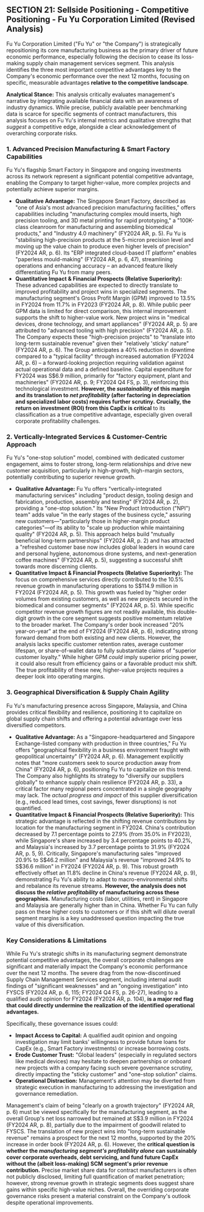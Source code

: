 ## SECTION 21: Sellside Positioning - Competitive Positioning - Fu Yu Corporation Limited (Revised Analysis)

Fu Yu Corporation Limited ("Fu Yu" or "the Company") is strategically repositioning its core manufacturing business as the primary driver of future economic performance, especially following the decision to cease its loss-making supply chain management services segment. This analysis identifies the three most important competitive advantages key to the Company's economic performance over the next 12 months, focusing on specific, measurable advantages **relative to the competitive landscape**.

**Analytical Stance:** This analysis critically evaluates management's narrative by integrating available financial data with an awareness of industry dynamics. While precise, publicly available peer benchmarking data is scarce for specific segments of contract manufacturers, this analysis focuses on Fu Yu's internal metrics and qualitative strengths that *suggest* a competitive edge, alongside a clear acknowledgement of overarching corporate risks.

### 1. Advanced Precision Manufacturing & Smart Factory Capabilities

Fu Yu's flagship Smart Factory in Singapore and ongoing investments across its network represent a significant potential competitive advantage, enabling the Company to target higher-value, more complex projects and potentially achieve superior margins.

*   **Qualitative Advantage:** The Singapore Smart Factory, described as "one of Asia's most advanced precision manufacturing facilities," offers capabilities including "manufacturing complex mould inserts, high precision tooling, and 3D metal printing for rapid prototyping," a "100K-class cleanroom for manufacturing and assembling biomedical products," and "Industry 4.0 machinery" (FY2024 AR, p. 5). Fu Yu is "stabilising high-precision products at the 5-micron precision level and moving up the value chain to produce even higher levels of precision" (FY2024 AR, p. 6). Its "ERP integrated cloud-based IT platform" enables "paperless mould-making" (FY2024 AR, p. 6, 47), streamlining operations and enhancing accuracy – an advanced feature likely differentiating Fu Yu from many peers.
*   **Quantitative Impact & Financial Prospects (Relative Superiority):** These advanced capabilities are expected to directly translate to improved profitability and project wins in specialized segments. The manufacturing segment's Gross Profit Margin (GPM) improved to 13.5% in FY2024 from 11.7% in FY2023 (FY2024 AR, p. 8). While public peer GPM data is limited for direct comparison, this internal improvement supports the shift to higher-value work. New project wins in "medical devices, drone technology, and smart appliances" (FY2024 AR, p. 5) are attributed to "advanced tooling with high precision" (FY2024 AR, p. 5). The Company expects these "high-precision projects" to "translate into long-term sustainable revenue" given their "relatively 'sticky' nature" (FY2024 AR, p. 6). The Group anticipates a 40% reduction in downtime compared to a "typical facility" through increased automation (FY2024 AR, p. 6) – a forward-looking projection requiring validation against actual operational data and a defined baseline. Capital expenditure for FY2024 was S$6.9 million, primarily for "factory equipment, plant and machineries" (FY2024 AR, p. 9; FY2024 Q4 FS, p. 3), reinforcing this technological investment. **However, the *sustainability* of this margin and its translation to *net profitability* (after factoring in depreciation and specialized labor costs) requires further scrutiny.** **Crucially, the return on investment (ROI) from this CapEx is critical** to its classification as a true competitive advantage, especially given overall corporate profitability challenges.

### 2. Vertically-Integrated Services & Customer-Centric Approach

Fu Yu's "one-stop solution" model, combined with dedicated customer engagement, aims to foster strong, long-term relationships and drive new customer acquisition, particularly in high-growth, high-margin sectors, potentially contributing to superior revenue growth.

*   **Qualitative Advantage:** Fu Yu offers "vertically-integrated manufacturing services" including "product design, tooling design and fabrication, production, assembly and testing" (FY2024 AR, p. 2), providing a "one-stop solution." Its "New Product Introduction ("NPI") team" adds value "in the early stages of the business cycle," assuring new customers—"particularly those in higher-margin product categories"—of its ability to "scale up production while maintaining quality" (FY2024 AR, p. 5). This approach helps build "mutually beneficial long-term partnerships" (FY2024 AR, p. 2) and has attracted a "refreshed customer base now includes global leaders in wound care and personal hygiene, autonomous drone systems, and next-generation coffee machines" (FY2024 AR, p. 5), suggesting a successful shift towards more discerning clients.
*   **Quantitative Impact & Financial Prospects (Relative Superiority):** The focus on comprehensive services directly contributed to the 10.5% revenue growth in manufacturing operations to S$114.9 million in FY2024 (FY2024 AR, p. 5). This growth was fueled by "higher order volumes from existing customers, as well as new projects secured in the biomedical and consumer segments" (FY2024 AR, p. 5). While specific competitor revenue growth figures are not readily available, this double-digit growth in the core segment suggests positive momentum relative to the broader market. The Company's order book increased "20% year-on-year" at the end of FY2024 (FY2024 AR, p. 6), indicating strong forward demand from both existing and new clients. However, the analysis lacks specific customer retention rates, average customer lifespan, or share-of-wallet data to fully substantiate claims of "superior customer loyalty." While higher GPM *could* imply superior pricing power, it could also result from efficiency gains or a favorable product mix shift. The true profitability of these new, higher-value projects requires a deeper look into operating margins.

### 3. Geographical Diversification & Supply Chain Agility

Fu Yu's manufacturing presence across Singapore, Malaysia, and China provides critical flexibility and resilience, positioning it to capitalize on global supply chain shifts and offering a potential advantage over less diversified competitors.

*   **Qualitative Advantage:** As a "Singapore-headquartered and Singapore Exchange-listed company with production in three countries," Fu Yu offers "geographical flexibility in a business environment fraught with geopolitical uncertainty" (FY2024 AR, p. 6). Management explicitly notes that "more customers seek to source production away from China" (FY2024 AR, p. 6), positioning Fu Yu to capitalize on this trend. The Company also highlights its strategy to "diversify our suppliers globally" to enhance supply chain resilience (FY2024 AR, p. 33), a critical factor many regional peers concentrated in a single geography may lack. The *actual progress and impact* of this supplier diversification (e.g., reduced lead times, cost savings, fewer disruptions) is not quantified.
*   **Quantitative Impact & Financial Prospects (Relative Superiority):** This strategic advantage is reflected in the shifting revenue contributions by location for the manufacturing segment in FY2024. China's contribution decreased by 7.1 percentage points to 27.9% (from 35.0% in FY2023), while Singapore's share increased by 3.4 percentage points to 40.2%, and Malaysia's increased by 3.7 percentage points to 31.9% (FY2024 AR, p. 5, 9). Critically, Singapore's manufacturing sales "improved 20.9% to S$46.2 million" and Malaysia's revenue "improved 24.9% to S$36.6 million" in FY2024 (FY2024 AR, p. 9). This robust growth effectively offset an 11.8% decline in China's revenue (FY2024 AR, p. 9), demonstrating Fu Yu's ability to adapt to macro-environmental shifts and rebalance its revenue streams. **However, the analysis does not discuss the *relative profitability* of manufacturing across these geographies.** Manufacturing costs (labor, utilities, rent) in Singapore and Malaysia are generally higher than in China. Whether Fu Yu can fully pass on these higher costs to customers or if this shift will dilute overall segment margins is a key unaddressed question impacting the true value of this diversification.

### Key Considerations & Limitations

While Fu Yu's strategic shifts in its manufacturing segment demonstrate potential competitive advantages, the overall corporate challenges are significant and materially impact the Company's economic performance over the next 12 months. The severe drag from the now-discontinued Supply Chain Management Services segment, including internal audit findings of "significant weaknesses" and an "ongoing investigation" into FYSCS (FY2024 AR, p. 6, 115; FY2024 Q4 FS, p. 26-27), leading to a qualified audit opinion for FY2024 (FY2024 AR, p. 104), **is a major red flag that could directly undermine the realization of the identified operational advantages.**

Specifically, these governance issues could:
*   **Impact Access to Capital:** A qualified audit opinion and ongoing investigation may limit banks' willingness to provide future loans for CapEx (e.g., Smart Factory investments) or increase borrowing costs.
*   **Erode Customer Trust:** "Global leaders" (especially in regulated sectors like medical devices) may hesitate to deepen partnerships or onboard new projects with a company facing such severe governance scrutiny, directly impacting the "sticky customer" and "one-stop solution" claims.
*   **Operational Distraction:** Management's attention may be diverted from strategic execution in manufacturing to addressing the investigation and governance remediation.

Management's claim of being "clearly on a growth trajectory" (FY2024 AR, p. 6) must be viewed specifically for the manufacturing segment, as the overall Group's net loss narrowed but remained at S$3.9 million in FY2024 (FY2024 AR, p. 8), partially due to the impairment of goodwill related to FYSCS. The translation of new project wins into "long-term sustainable revenue" remains a prospect for the next 12 months, supported by the 20% increase in order book (FY2024 AR, p. 6). However, the **critical question is whether the *manufacturing segment's profitability alone* can sustainably cover corporate overheads, debt servicing, and fund future CapEx without the (albeit loss-making) SCM segment's prior revenue contribution.** Precise market share data for contract manufacturers is often not publicly disclosed, limiting full quantification of market penetration; however, strong revenue growth in strategic segments does suggest share gains within specific high-value niches. Overall, the overriding corporate governance risks present a material constraint on the Company's outlook despite operational improvements.